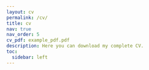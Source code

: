 ```yaml
---
layout: cv
permalink: /cv/
title: cv
nav: true
nav_order: 5
cv_pdf: example_pdf.pdf
description: Here you can download my complete CV.
toc:
  sidebar: left
---
```


